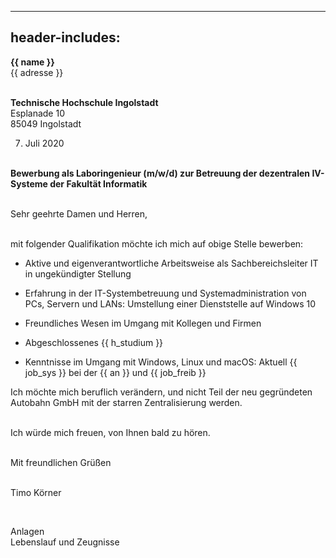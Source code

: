 
---
header-includes: <script src="foo"></script>
---


**{{ name }}**  
{{ adresse }}  
&nbsp;  

**Technische Hochschule Ingolstadt**  
Esplanade 10  
85049 Ingolstadt  

7. Juli 2020  
&nbsp;

**Bewerbung als Laboringenieur (m/w/d) zur Betreuung der dezentralen IV-Systeme der Fakultät Informatik**  
&nbsp;  

Sehr geehrte Damen und Herren,

&nbsp;  
mit folgender Qualifikation möchte ich mich auf obige Stelle bewerben:  

- Aktive und eigenverantwortliche Arbeitsweise als Sachbereichsleiter IT in ungekündigter Stellung
- Erfahrung in der IT-Systembetreuung und Systemadministration von PCs, Servern und
LANs: Umstellung einer Dienststelle auf Windows 10
- Freundliches Wesen im Umgang mit Kollegen und Firmen

- Abgeschlossenes {{ h_studium }}
- Kenntnisse im Umgang mit Windows, Linux und macOS: Aktuell {{ job_sys }} bei der {{ an }} und {{ job_freib }}
&nbsp;
&nbsp;

Ich möchte mich beruflich verändern, und nicht Teil der neu gegründeten Autobahn GmbH mit der starren Zentralisierung werden.  
&nbsp;

Ich würde mich freuen, von Ihnen bald zu hören.  
&nbsp;

Mit freundlichen Grüßen  
&nbsp;

Timo Körner  

&nbsp;
&nbsp;

Anlagen  
Lebenslauf und Zeugnisse
